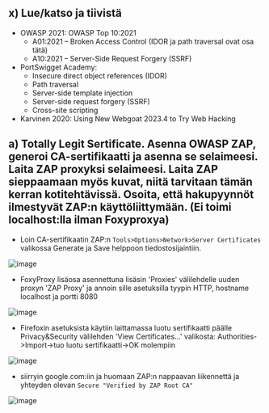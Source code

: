 ## x) Lue/katso ja tiivistä

- OWASP 2021: OWASP Top 10:2021
  - A01:2021 – Broken Access Control (IDOR ja path traversal ovat osa tätä)
  - A10:2021 – Server-Side Request Forgery (SSRF)
- PortSwigget Academy:
  - Insecure direct object references (IDOR)
  - Path traversal
  - Server-side template injection
  - Server-side request forgery (SSRF)
  - Cross-site scripting
- Karvinen 2020: Using New Webgoat 2023.4 to Try Web Hacking

## a) Totally Legit Sertificate. Asenna OWASP ZAP, generoi CA-sertifikaatti ja asenna se selaimeesi. Laita ZAP proxyksi selaimeesi. Laita ZAP sieppaamaan myös kuvat, niitä tarvitaan tämän kerran kotitehtävissä. Osoita, että hakupyynnöt ilmestyvät ZAP:n käyttöliittymään. (Ei toimi localhost:lla ilman Foxyproxya)

- Loin CA-sertifikaatin ZAP:n `Tools>Options>Network>Server Certificates` valikossa Generate ja Save helppoon tiedostosijaintiin.

![image](https://github.com/jkaitasalo/tunkeutumistestaus/assets/117358885/17f406a7-e50c-47b3-b9b6-aceea1cc4442)

- FoxyProxy lisäosa asennettuna lisäsin 'Proxies' välilehdelle uuden proxyn 'ZAP Proxy' ja annoin sille asetuksilla tyypin HTTP, hostname localhost ja portti 8080

![image](https://github.com/jkaitasalo/tunkeutumistestaus/assets/117358885/ca2cd839-35b1-4ac6-b997-3e5e71e42394)

- Firefoxin asetuksista käytiin laittamassa luotu sertifikaatti päälle Privacy&Security välilehden 'View Certificates...' valikosta: Authorities->Import->tuo luotu sertifikaatti->OK molempiin

![image](https://github.com/jkaitasalo/tunkeutumistestaus/assets/117358885/9c84260a-dd21-4891-ab23-e0c6a8822967)

- siirryin google.com:iin ja huomaan ZAP:n nappaavan liikennettä ja yhteyden olevan `Secure "Verified by ZAP Root CA"`

![image](https://github.com/jkaitasalo/tunkeutumistestaus/assets/117358885/c9edc593-2b24-493a-8741-68deb2a69f28)
